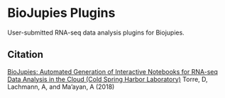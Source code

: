# BioJupies Plugins
User-submitted RNA-seq data analysis plugins for Biojupies.

Citation
----------------
[BioJupies: Automated Generation of Interactive Notebooks for RNA-seq Data Analysis in the Cloud (Cold Spring Harbor Laboratory)](https://doi.org/10.1101/352476) Torre, D, Lachmann, A, and Ma’ayan, A (2018)